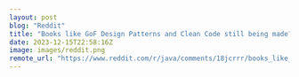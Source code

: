 ```yaml
---
layout: post
blog: "Reddit"
title: "Books like GoF Design Patterns and Clean Code still being made?"
date: 2023-12-15T22:58:16Z
image: images/reddit.png
remote_url: "https://www.reddit.com/r/java/comments/18jcrrr/books_like_gof_design_patterns_and_clean_code/"
---
```


